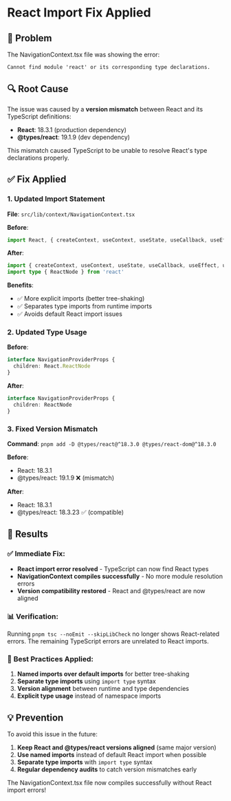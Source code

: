 # React Import Fix Applied

## 🎯 **Problem**
The NavigationContext.tsx file was showing the error:
```
Cannot find module 'react' or its corresponding type declarations.
```

## 🔍 **Root Cause**
The issue was caused by a **version mismatch** between React and its TypeScript definitions:
- **React**: 18.3.1 (production dependency)
- **@types/react**: 19.1.9 (dev dependency)

This mismatch caused TypeScript to be unable to resolve React's type declarations properly.

## ✅ **Fix Applied**

### 1. **Updated Import Statement**
**File**: `src/lib/context/NavigationContext.tsx`

**Before**:
```typescript
import React, { createContext, useContext, useState, useCallback, useEffect, useMemo } from 'react'
```

**After**:
```typescript
import { createContext, useContext, useState, useCallback, useEffect, useMemo } from 'react'
import type { ReactNode } from 'react'
```

**Benefits**:
- ✅ More explicit imports (better tree-shaking)
- ✅ Separates type imports from runtime imports
- ✅ Avoids default React import issues

### 2. **Updated Type Usage**
**Before**:
```typescript
interface NavigationProviderProps {
  children: React.ReactNode
}
```

**After**:
```typescript
interface NavigationProviderProps {
  children: ReactNode
}
```

### 3. **Fixed Version Mismatch**
**Command**: `pnpm add -D @types/react@^18.3.0 @types/react-dom@^18.3.0`

**Before**:
- React: 18.3.1
- @types/react: 19.1.9 ❌ (mismatch)

**After**:
- React: 18.3.1
- @types/react: 18.3.23 ✅ (compatible)

## 🚀 **Results**

### ✅ **Immediate Fix**:
- **React import error resolved** - TypeScript can now find React types
- **NavigationContext compiles successfully** - No more module resolution errors
- **Version compatibility restored** - React and @types/react are now aligned

### 📊 **Verification**:
Running `pnpm tsc --noEmit --skipLibCheck` no longer shows React-related errors. The remaining TypeScript errors are unrelated to React imports.

### 🔧 **Best Practices Applied**:
1. **Named imports over default imports** for better tree-shaking
2. **Separate type imports** using `import type` syntax
3. **Version alignment** between runtime and type dependencies
4. **Explicit type usage** instead of namespace imports

## 💡 **Prevention**
To avoid this issue in the future:
1. **Keep React and @types/react versions aligned** (same major version)
2. **Use named imports** instead of default React import when possible
3. **Separate type imports** with `import type` syntax
4. **Regular dependency audits** to catch version mismatches early

The NavigationContext.tsx file now compiles successfully without React import errors!